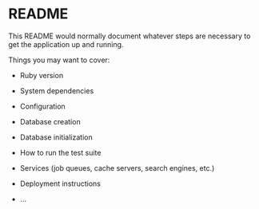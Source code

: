 # README

This README would normally document whatever steps are necessary to get the
application up and running.

Things you may want to cover:

* Ruby version

* System dependencies

* Configuration

* Database creation

* Database initialization

* How to run the test suite

* Services (job queues, cache servers, search engines, etc.)

* Deployment instructions

* ...


<!--
<div class="container" id="home-container">
    <div class="jumbotron text-center text-dark">
      <h1 class="display-4">ALPHA BLOG</h1>
      <p class="lead">This is a simple hero unit, a simple jumbotron-style component for calling extra attention to featured content or information.</p>
      <hr class="my-4">
      <p>It uses utility classes for typography and spacing to space content out within the larger container.</p>
      <p class="lead">
        <a class="btn btn-success" href="#" role="button">Sign Up!</a>
      </p>
    </div>
</div>

-->